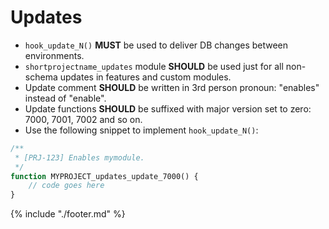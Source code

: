 # Updates

* `hook_update_N()` **MUST** be used to deliver DB changes between environments.
* `shortprojectname_updates` module **SHOULD** be used just for all non-schema updates in features and custom modules.
* Update comment **SHOULD** be written in 3rd person pronoun: "enables" instead of "enable".
* Update functions **SHOULD** be suffixed with major version set to zero: 7000, 7001, 7002 and so on.
* Use the following snippet to implement `hook_update_N()`:

```php
/**
 * [PRJ-123] Enables mymodule.
 */
function MYPROJECT_updates_update_7000() {
	// code goes here
}
```

{% include "./footer.md" %}
